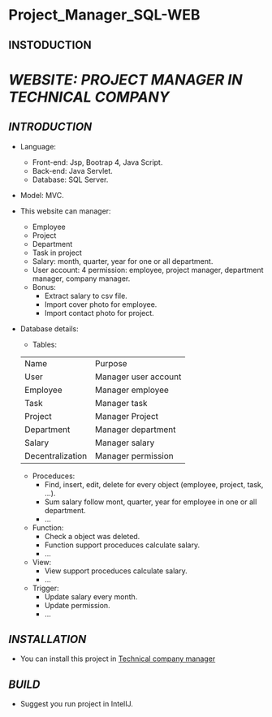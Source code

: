 # Project_Manager_SQL-WEB
## INSTODUCTION
# ***WEBSITE: PROJECT MANAGER IN TECHNICAL COMPANY***

## ***INTRODUCTION***

* Language:
  * Front-end: Jsp, Bootrap 4, Java Script.
  * Back-end: Java Servlet.
  * Database: SQL Server.
* Model: MVC.
* This website can manager:
  * Employee
  * Project
  * Department
  * Task in project
  * Salary: month, quarter, year for one or all department.
  * User account: 4 permission: employee, project manager, department manager, company manager.
  * Bonus:
    * Extract salary to csv file.
    * Import cover photo for employee.
    * Import contact photo for project. 
* Database details: 
  * Tables: 
  <table>
    <tr>
        <td>Name</td>
        <td>Purpose</td>
    </tr>
    <tr>
        <td>User</td>
        <td>Manager user account</td>
    </tr>
    <tr>
        <td>Employee</td>
        <td>Manager employee</td>
    </tr>
    <tr>
        <td>Task</td>
        <td>Manager task</td>
    </tr>
    <tr>
        <td>Project</td>
        <td>Manager Project</td>
    </tr>
    <tr>
        <td>Department</td>
        <td>Manager department</td>
    </tr>
    <tr>
        <td>Salary</td>
        <td>Manager salary</td>
    </tr>
     <tr>
        <td>Decentralization</td>
        <td>Manager permission</td>
    </tr>
   </table>
   
   * Proceduces:
     * Find, insert, edit, delete for every object (employee, project, task, ...).
     * Sum salary follow mont, quarter, year for employee in one or all department.
     * ...
   * Function:
     * Check a object was deleted.
     * Function support proceduces calculate salary.
     * ...
   * View:
     * View support proceduces calculate salary.
     * ...
   * Trigger:
     * Update salary every month.
     * Update permission.
     * ...    
    
## ***INSTALLATION***

* You can install this project in [Technical company manager](https://github.com/TrieanNguyen/Project_Manager_SQL-WEB.git)

## ***BUILD***

* Suggest you run project in IntelIJ.
